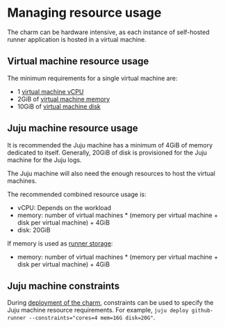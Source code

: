 # Managing resource usage

The charm can be hardware intensive, as each instance of self-hosted runner application is hosted in a virtual machine.

## Virtual machine resource usage

The minimum requirements for a single virtual machine are:

- 1 [virtual machine vCPU](https://charmhub.io/github-runner/configure#vm-cpu)
- 2GiB of [virtual machine memory](https://charmhub.io/github-runner/configure#vm-memory)
- 10GiB of [virtual machine disk](https://charmhub.io/github-runner/configure#vm-disk)

## Juju machine resource usage

It is recommended the Juju machine has a minimum of 4GiB of memory dedicated to itself. Generally, 20GiB of disk is provisioned for the Juju machine for the Juju logs.

The Juju machine will also need the enough resources to host the virtual machines.

The recommended combined resource usage is:

- vCPU: Depends on the workload
- memory: number of virtual machines * (memory per virtual machine + disk per virtual machine) + 4GiB
- disk: 20GiB

If memory is used as [runner storage](https://charmhub.io/github-runner/docs/configure-runner-storage):

- memory: number of virtual machines * (memory per virtual machine + disk per virtual machine) + 4GiB

## Juju machine constraints

During [deployment of the charm](https://juju.is/docs/juju/juju-deploy), constraints can be used to specify the Juju machine resource requirements. For example, `juju deploy github-runner --constraints="cores=4 mem=16G disk=20G"`.
